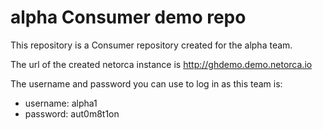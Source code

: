 # alpha  Consumer demo repo

This repository is a Consumer repository created for the alpha team.

The url of the created netorca instance is http://ghdemo.demo.netorca.io

The username and password you can use to log in as this team is:
- username: alpha1
- password: aut0m8t1on